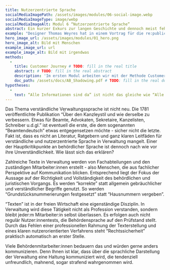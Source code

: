 ```yaml
---
title: Nutzerzentrierte Sprache
socialMediaImagePath: /assets/images/modules/06-social-image.webp
socialMediaImageType: image/webp
socialMediaImageAlt: Modul 6 “Nutzerzentrierte Sprache”
abstract: Ein kurzer Exkurs zur langen Geschichte und dennoch meist fehlenden Umsetzung der eigentlich so wichtigen nutzerzentrierten Sprache.
example: "Designer Thomas Weyres hat in einem Vortrag für die re:publica das Hartz IV-Antragsverfahren aufgegriffen und folgende Überlegung angestellt: “Wie sollte ein Antrag aufgebaut und gestaltet sein, der die Bedürfnisse des Antragstellers nach Orientierung, Verständlichkeit und Zeit- und Kosteneffizienz bei der Bearbeitung ernst nimmt – und der den Kontext, aus dem der Antrag gestellt wird, ernst nimmt?” Nachvollziehbar und empathisch gestaltet er das bestehende Antragsverfahren um und präsentiert eine bestechende nutzerfreundliche Alternative."
hero_image_url: /assets/images/modules/01_hero.png
hero_image_alt: Bild mit Menschen
example_image_url: url
example_image_alt: Bild mit irgendwas
methods:
  - 
    title: Customer Journey # TODO: fill in the real title
    abstract: # TODO: fill in the real abstract
    description: 'Im ersten Modul arbeiten wir mit der Methode Customer Journey. Sie ermöglicht eine systematische Aufteilung einer Dienstleistung in ihre einzelnen Prozessschritte. Diese werden dann durch eigenes "Erleben" des Prozesses analysiert und bewertet: Wo liegen Schwachstellen und Hürden? Was funktioniert gut? Die gewonnenen Erkenntnisse sind erste Grundlagen zur Neugestaltung oder Überarbeitung des Service. Weitere Informationen finden Sie im entsprechenden Download.' # TODO: fill in the real description
    doc_path: /assets/docs/AB_Shadowing.pdf # TODO: fill in the real doc
hypotheses:
  - 
    text: “Alle Informationen sind da” ist nicht das gleiche wie “Alle Informationen sind verständlich”
---
```


Das Thema verständliche Verwaltungssprache ist nicht neu. Die 1781 veröffentlichte Publikation “Über den Kanzleystil und wie derselbe zu verbessern. Etwas für Beamte, Advokaten, Sekretaire, Kanzelisten, Schreiber u.d.gl.” ist eventuell die erste, die dem sogenannten “Beamtendeutsch” etwas entgegensetzen möchte - sicher nicht die letzte. Fakt ist, dass es nicht an Literatur, Ratgebern und ganz klaren Leitfäden für verständliche und nutzerzentrierte Sprache in Verwaltung mangelt. Einer der Hauptkritikpunkte an behördlicher Sprache ist dennoch nach wie vor ihre Unverständlichkeit. 
Wie lässt sich das erklären?

Zahlreiche Texte in Verwaltung werden von Fachabteilungen und den zuständigen Mitarbeiter:innen erstellt - also Menschen, die aus fachlicher Perspektive auf Kommunikation blicken. Entsprechend liegt der Fokus der Aussage auf der Richtigkeit und Vollständigkeit des behördlichen und juristischen Vorgangs. Es werden “korrekte” statt allgemein gebräuchlicher und verständlicher Begriffe genutzt. So werden “Grundstücksnummerierungen festgesetzt” statt “Hausnummern vergeben”.

“Texten” ist in der freien Wirtschaft eine eigenständige Disziplin. In Verwaltung wird diese Tätigkeit nicht als Profession verstanden, sondern bleibt jeder:m Mitarbeiter:in selbst überlassen. Es erfolgen auch nicht regulär Nutzer:innentests, die Behördensprache auf den Prüfstand stellt. Durch das Fehlen einer professionellen Rahmung der Texterstellung und eines klaren nutzerorientierten Verfahrens steht “Rechtssicherheit” praktisch automatisch an erster Stelle.

Viele Behördenmitarbeiter:innen bedauern das und würden gerne anders kommunizieren. Denn Ihnen ist klar, dass über die sprachliche Darstellung der Verwaltung eine Haltung kommuniziert wird, die tendenziell unfreundlich, mahnend, sogar strafend wahrgenommen wird.
